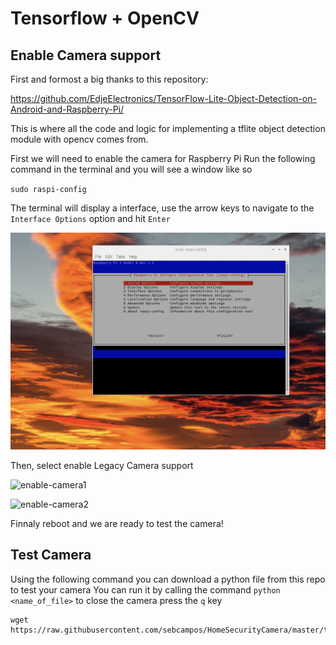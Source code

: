 # Tensorflow + OpenCV
## Enable Camera support
First and formost a big thanks to this repository:

https://github.com/EdjeElectronics/TensorFlow-Lite-Object-Detection-on-Android-and-Raspberry-Pi/

This is where all the code and logic for implementing a tflite object detection module with opencv comes from.

First we will need to enable the camera for Raspberry Pi
Run the following command in the terminal and you will see a window like so

`sudo raspi-config`

The terminal will display a interface, use the arrow keys to navigate to the `Interface Options` option and hit `Enter`

![raspi-config](../static/raspi-config.png)

Then, select enable Legacy Camera support

![enable-camera1](../static/enable-legacy-camera-support1)

![enable-camera2](../static/enable-legacy-camera-support2)


Finnaly reboot and we are ready to test the camera!

## Test Camera
Using the following command you can download a python file from this repo to test your camera
You can run it by calling the command `python <name_of_file>` to close the camera press the `q` key

```
wget https://raw.githubusercontent.com/sebcampos/HomeSecurityCamera/master/tensorflow_integration/video_capture_test.py
```
